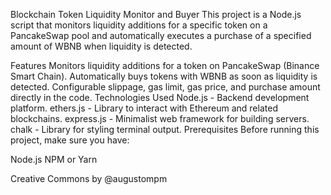 Blockchain Token Liquidity Monitor and Buyer
This project is a Node.js script that monitors liquidity additions for a specific token on a PancakeSwap pool and automatically executes a purchase of a specified amount of WBNB when liquidity is detected.

Features
Monitors liquidity additions for a token on PancakeSwap (Binance Smart Chain).
Automatically buys tokens with WBNB as soon as liquidity is detected.
Configurable slippage, gas limit, gas price, and purchase amount directly in the code.
Technologies Used
Node.js - Backend development platform.
ethers.js - Library to interact with Ethereum and related blockchains.
express.js - Minimalist web framework for building servers.
chalk - Library for styling terminal output.
Prerequisites
Before running this project, make sure you have:

Node.js
NPM or Yarn

Creative Commons by @augustompm
